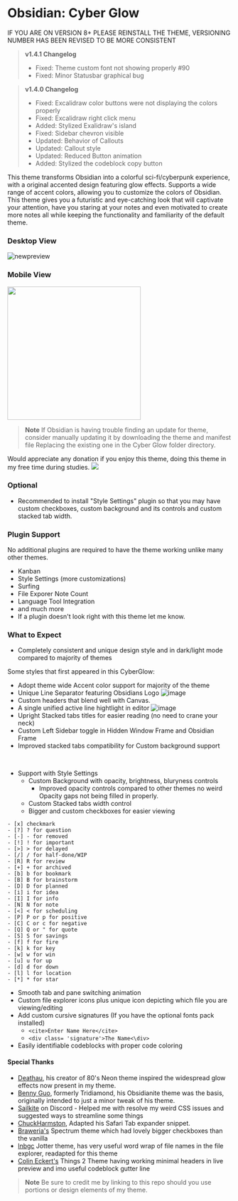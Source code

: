 # Obsidian: Cyber Glow

IF YOU ARE ON VERSION 8+ PLEASE REINSTALL THE THEME, VERSIONING NUMBER HAS BEEN REVISED TO BE MORE CONSISTENT 
 
> **v1.4.1 Changelog**
> - Fixed: Theme custom font not showing properly #90
> - Fixed: Minor Statusbar graphical bug

> **v1.4.0 Changelog**
> - Fixed: Excalidraw color buttons were not displaying the colors properly
> - Fixed: Excalidraw right click menu
> - Added: Stylized Exalidraw's island
> - Fixed: Sidebar chevron visible
> - Updated: Behavior of Callouts 
> - Updated: Callout style
> - Updated: Reduced Button animation
> - Added: Stylized the codeblock copy button

This theme transforms Obsidian into a colorful sci-fi/cyberpunk experience, with a original accented design featuring glow effects. Supports a wide range of accent colors, allowing you to customize the colors of Obsidian. This theme gives you a futuristic and eye-catching look that will captivate your attention, have you staring at your notes and even motivated to create more notes all while keeping the functionality and familiarity of the default theme.

### Desktop View
![newpreview](https://github.com/ArtexJay/Obsidian-CyberGlow/assets/32932497/0575aeaf-d706-417e-ba53-c332250ca0ae)

### Mobile View
<img src= "https://github.com/ArtexJay/Obsidian-CyberGlow/assets/32932497/6f61e669-3c4b-495e-ba6e-4d9b4de22a78" height="300">

> **Note**
> If Obsidian is having trouble finding an update for theme, consider manually updating it by downloading the theme and manifest file Replacing the existing one in the Cyber Glow folder directory.

Would appreciate any donation if you enjoy this theme, doing this theme in my free time during studies.
<a href="https://www.buymeacoffee.com/TheEmperorArt"><img src="https://img.buymeacoffee.com/button-api/?text=Buy me a pizza&emoji=🍕&slug=TheEmperorArt&button_colour=690ed8&font_colour=ffffff&font_family=Inter&outline_colour=ffffff&coffee_colour=FFDD00" /></a>

### Optional
- Recommended to install "Style Settings" plugin so that you may have custom checkboxes, custom background and its controls and custom stacked tab width. 

### Plugin Support
No additional plugins are required to have the theme working unlike many other themes.
- Kanban
- Style Settings (more customizations)
- Surfing
- File Exporer Note Count
- Language Tool Integration 
- and much more
- If a plugin doesn't look right with this theme let me know.<br>

### What to Expect
- Completely consistent and unique design style and in dark/light mode compared to majority of themes<br>
  
Some styles that first appeared in this CyberGlow:
- Adopt theme wide Accent color support for majority of the theme 
- Unique Line Separator featuring Obsidians Logo
  ![image](https://github.com/ArtexJay/Obsidian-CyberGlow/assets/32932497/b5381ce7-8ba0-4dbe-80d0-ea2ac235bfd2)
- Custom headers that blend well with Canvas.
- A single unified active line hightlight in editor
![image](https://github.com/ArtexJay/Obsidian-CyberGlow/assets/32932497/87f74ff3-9c8d-4826-ad1a-5d218d0e933e)
- Upright Stacked tabs titles for easier reading (no need to crane your neck)
- Custom Left Sidebar toggle in Hidden Window Frame and Obsidian Frame
- Improved stacked tabs compatibility for Custom background support
<br>

- Support with Style Settings
  - Custom Background with opacity, brightness, bluryness controls
    - Improved opacity controls compared to other themes no weird Opacity gaps not being filled in properly.
  - Custom Stacked tabs width control
  - Bigger and custom checkboxes for easier viewing
  
```
- [x] checkmark
- [?] ? for question
- [-] - for removed
- [!] ! for important
- [>] > for delayed
- [/] / for half-done/WIP
- [R] R for review
- [+] + for archived
- [b] b for bookmark
- [B] B for brainstorm
- [D] D for planned
- [i] i for idea
- [I] I for info
- [N] N for note
- [<] < for scheduling
- [P] P or p for positive
- [C] C or c for negative
- [Q] Q or " for quote
- [S] S for savings
- [f] f for fire
- [k] k for key
- [w] w for win
- [u] u for up
- [d] d for down
- [l] l for location
- [*] * for star
```
- Smooth tab and pane switching animation
- Custom file explorer icons plus unique icon depicting which file you are viewing/editing 
- Add custom cursive signatures (If you have the optional fonts pack installed)
  - `<cite>Enter Name Here</cite>`
  - `<div class= 'signature'>The Name<\div>`
- Easily identifiable codeblocks with proper code coloring


#### Special Thanks
- [Deathau](https://github.com/deathau), his creator of 80's Neon theme inspired the widespread glow effects now present in my theme. 
- [Benny Guo](https://github.com/bennyxguo/Obsidian-Obsidianite), formerly Tridiamond, his Obsidianite theme was the basis, originally intended to just a minor tweak of his theme.
- [Sailkite](https://github.com/sailKitev) on Discord - Helped me with resolve my weird CSS issues and suggested ways to streamline some things
- [ChuckHarmston](https://github.com/chuckharmston), Adapted his Safari Tab expander snippet.
- [Braweria's](https://github.com/Braweria) Spectrum theme which had lovely bigger checkboxes than the vanilla
- [lnbgc](https://github.com/lnbgc) Jotter theme, has very useful word wrap of file names in the file explorer, readapted for this theme
- [Colin Eckert's](https://github.com/colineckert) Things 2 Theme having working minimal headers in live preview and imo useful codeblock gutter line

 > **Note**
> Be sure to credit me by linking to this repo should you use portions or design elements of my theme.


